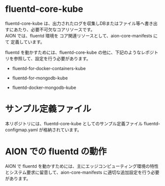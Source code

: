 # fluentd-core-kube

fluentd-core-kube は、出力されたログを収集しDBまたはファイル等へ書き出すにあたり、必要不可欠なコアリソースです。  
AION では、fluentd 環境を コア関連リソースとして、aion-core-manifests にて 定義しています。  

fluentd を動かすためには、fluentd-core-kube の他に、下記のようなレポジトリを参照して、設定を行う必要があります。  

* fluentd-for-docker-containers-kube  

* fluentd-for-mongodb-kube  

* fluentd-docker-mongodb-kube  

# サンプル定義ファイル  
本リポジトリには、fluentd-core-kube としてのサンプル定義ファイル fluentd-configmap.yaml が格納されています。  

# AION での fluentd の動作  
AION で fluentd を動かすためには、主にエッジコンピューティング環境の特性とシステム要求に留意して、aion-core-manifests に適切な追加設定を行う必要があります。